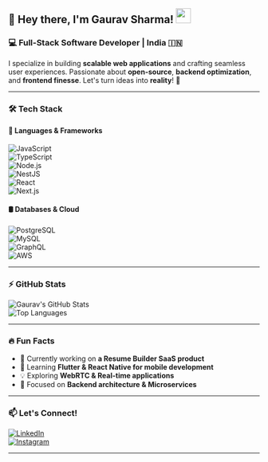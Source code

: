 ## 🚀 Hey there, I'm Gaurav Sharma! <img src="https://media.giphy.com/media/hvRJCLFzcasrR4ia7z/giphy.gif" width="30px">

### 💻 Full-Stack Software Developer | India 🇮🇳  

I specialize in building **scalable web applications** and crafting seamless user experiences. Passionate about **open-source**, **backend optimization**, and **frontend finesse**. Let's turn ideas into **reality**! 🚀  

---

### 🛠️ Tech Stack  
#### 🚀 Languages & Frameworks  
![JavaScript](https://img.shields.io/badge/-JavaScript-F7DF1E?style=flat&logo=javascript&logoColor=black)  
![TypeScript](https://img.shields.io/badge/-TypeScript-3178C6?style=flat&logo=typescript&logoColor=white)  
![Node.js](https://img.shields.io/badge/-Node.js-339933?style=flat&logo=node.js&logoColor=white)  
![NestJS](https://img.shields.io/badge/-NestJS-E0234E?style=flat&logo=nestjs&logoColor=white)  
![React](https://img.shields.io/badge/-React-61DAFB?style=flat&logo=react&logoColor=black)  
![Next.js](https://img.shields.io/badge/-Next.js-000000?style=flat&logo=next.js&logoColor=white)  

#### 🛢️ Databases & Cloud  
![PostgreSQL](https://img.shields.io/badge/-PostgreSQL-336791?style=flat&logo=postgresql&logoColor=white)  
![MySQL](https://img.shields.io/badge/-MySQL-4479A1?style=flat&logo=mysql&logoColor=white)  
![GraphQL](https://img.shields.io/badge/-GraphQL-E10098?style=flat&logo=graphql&logoColor=white)  
![AWS](https://img.shields.io/badge/-AWS-FF9900?style=flat&logo=amazonaws&logoColor=white)  

---

### ⚡ GitHub Stats  
![Gaurav's GitHub Stats](https://github-readme-stats.vercel.app/api?username=your-github-username&show_icons=true&theme=radical)  
![Top Languages](https://github-readme-stats.vercel.app/api/top-langs/?username=your-github-username&layout=compact&theme=radical)  

---

### 🔥 Fun Facts  
- 🔭 Currently working on **a Resume Builder SaaS product**  
- 🌱 Learning **Flutter & React Native for mobile development**  
- 💡 Exploring **WebRTC & Real-time applications**  
- 🎯 Focused on **Backend architecture & Microservices**  

---

### 📫 Let's Connect!  
[![LinkedIn](https://img.shields.io/badge/-LinkedIn-0077B5?style=for-the-badge&logo=linkedin&logoColor=white)](https://www.linkedin.com/in/your-profile/)  
[![Instagram](https://img.shields.io/badge/-Instagram-E4405F?style=for-the-badge&logo=instagram&logoColor=white)](https://www.instagram.com/your-instagram/)  

---

